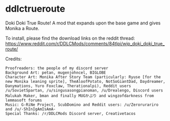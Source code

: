 # ddlctrueroute

Doki Doki True Route! A mod that expands upon the base game and gives Monika a Route.

To install, please find the download links on the reddit thread:
https://www.reddit.com/r/DDLCMods/comments/84tlpi/wip_doki_doki_true_route/

Credits:

    Proofreaders: the people of my discord server
    Background Art: petan, mugenjohncel, BIGLOBE
    Character Art: Monika After Story Team (particularly: Ryuse [for the new Monika leaning sprite], TheAloofPotato, NotSoGiantDad, Daydreamer, Danymations, Yuro Foxclaw, Therationalpi), Reddit users /u/SovietSpartan, /u/singusasongpianoman, /u/Drealengo, Discord users Malukah Maker, bman and finally MUGかぶり and wingzofdarkness from lemmasoft forums
    Music: G-RiNe Project, ScubDomino and Reddit users: /u/Zerorurariro and /u/-ShInIgAmIsAmA-
    Special Thanks: /r/DDLCMods Discord server, Creativetacos
